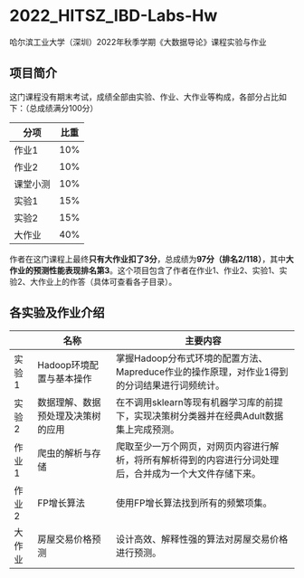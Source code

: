 # 2022_HITSZ_IBD-Labs-Hw

哈尔滨工业大学（深圳）2022年秋季学期《大数据导论》课程实验与作业

## 项目简介

这门课程没有期末考试，成绩全部由实验、作业、大作业等构成，各部分占比如下：（总成绩满分100分）

| 分项     | 比重 |
| -------- | ---- |
| 作业1    | 10%  |
| 作业2    | 10%  |
| 课堂小测 | 10%  |
| 实验1    | 15%  |
| 实验2    | 15%  |
| 大作业   | 40%  |

作者在这门课程上最终**只有大作业扣了3分**，总成绩为**97分（排名2/118）**，其中**大作业的预测性能表现排名第3**。这个项目包含了作者在作业1、作业2、实验1、实验2、大作业上的作答（具体可查看各子目录）。

## 各实验及作业介绍

|        | 名称                               | 主要内容                                                     |
| ------ | ---------------------------------- | ------------------------------------------------------------ |
| 实验1  | Hadoop环境配置与基本操作           | 掌握Hadoop分布式环境的配置方法、Mapreduce作业的操作原理，对作业1得到的分词结果进行词频统计。 |
| 实验2  | 数据理解、数据预处理及决策树的应用 | 在不调用sklearn等现有机器学习库的前提下，实现决策树分类器并在经典Adult数据集上完成预测。 |
| 作业1  | 爬虫的解析与存储                   | 爬取至少一万个网页，对网页内容进行解析，将所有解析得到的内容进行分词处理后，合并成为一个大文件存储下来。 |
| 作业2  | FP增长算法                         | 使用FP增长算法找到所有的频繁项集。                           |
| 大作业 | 房屋交易价格预测                   | 设计高效、解释性强的算法对房屋交易价格进行预测。             |
